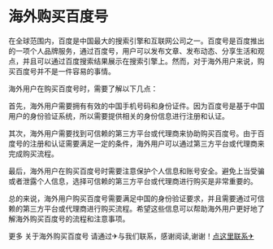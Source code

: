 # 海外购买百度号

在全球范围内，百度是中国最大的搜索引擎和互联网公司之一。百度号是百度推出的一项个人品牌服务，通过百度号，用户可以发布文章、发布动态、分享生活和观点，并且可以通过百度搜索结果展示在搜索引擎上。然而，对于海外用户来说，购买百度号并不是一件容易的事情。

海外用户在购买百度号时，需要了解以下几点：

首先，海外用户需要拥有有效的中国手机号码和身份证件。因为百度号是基于中国用户的身份验证系统，所以需要提供相关的身份信息进行注册和认证。

其次，海外用户需要找到可信赖的第三方平台或代理商来协助购买百度号。由于百度号的注册和认证需要满足一定的条件，海外用户可以通过第三方平台或代理商来完成购买流程。

最后，海外用户在购买百度号时需要注意保护个人信息和账号安全。避免上当受骗或者泄露个人信息，选择可信赖的第三方平台或代理商进行购买是非常重要的。

总的来说，海外用户购买百度号需要满足中国的身份验证要求，并且需要通过可信赖的第三方平台或代理商进行购买流程。希望这些信息可以帮助海外用户更好地了解海外购买百度号的流程和注意事项。

更多 关于海外购买百度号 请通过✈与我们联系，感谢阅读,谢谢！[点这里联系✈](https://ww.k02.cc)